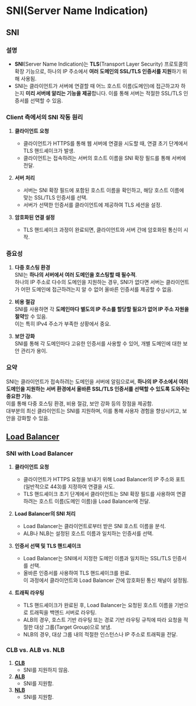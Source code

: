 # SNI(Server Name Indication)

## SNI

### 설명

* **SNI**(Server Name Indication)는 **TLS**(Transport Layer Security) 프로토콜의 확장 기능으로, 하나의 IP 주소에서 **여러 도메인의 SSL/TLS 인증서를 지원**하기 위해 사용됨.
* SNI는 클라이언트가 서버에 연결할 때 어느 호스트 이름(도메인)에 접근하고자 하는지 **미리 서버에 알리는 기능을 제공**합니다. 이를 통해 서버는 적절한 SSL/TLS 인증서를 선택할 수 있음.

### Client 측에서의 SNI 작동 원리

1. **클라이언트 요청**
    - 클라이언트가 HTTPS를 통해 웹 서버에 연결을 시도할 때, 연결 초기 단계에서 TLS 핸드셰이크가 발생.
    - 클라이언트는 접속하려는 서버의 호스트 이름을 SNI 확장 필드를 통해 서버에 전달.

2. **서버 처리**
    - 서버는 SNI 확장 필드에 포함된 호스트 이름을 확인하고, 해당 호스트 이름에 맞는 SSL/TLS 인증서를 선택.
    - 서버가 선택한 인증서를 클라이언트에 제공하여 TLS 세션을 설정.

3. **암호화된 연결 설정**
    - TLS 핸드셰이크 과정이 완료되면, 클라이언트와 서버 간에 암호화된 통신이 시작.

### 중요성

1. **다중 호스팅 환경**  
SNI는 **하나의 서버에서 여러 도메인을 호스팅할 때 필수적**.  
하나의 IP 주소로 다수의 도메인을 지원하는 경우, SNI가 없다면 서버는 클라이언트가 어떤 도메인에 접근하려는지 알 수 없어 올바른 인증서를 제공할 수 없음.

2. **비용 절감**  
SNI를 사용하면 각 **도메인마다 별도의 IP 주소를 할당할 필요가 없어 IP 주소 자원을 절약**할 수 있음.  
이는 특히 IPv4 주소가 부족한 상황에서 중요.

3. **보안 강화**  
SNI를 통해 각 도메인마다 고유한 인증서를 사용할 수 있어, 개별 도메인에 대한 보안 관리가 용이.

### 요약

SNI는 클라이언트가 접속하려는 도메인을 서버에 알림으로써, **하나의 IP 주소에서 여러 도메인을 지원하는 서버 환경에서 올바른 SSL/TLS 인증서를 선택할 수 있도록 도와주는 중요한 기능**.  
이를 통해 다중 호스팅 환경, 비용 절감, 보안 강화 등의 장점을 제공함.  
대부분의 최신 클라이언트는 SNI를 지원하며, 이를 통해 사용자 경험을 향상시키고, 보안을 강화할 수 있음.

## [Load Balancer](https://github.com/LeeWooJung/AWS-SAA-C03/tree/main/5.%20Network/5-2.%20Load%20Balancer)

### SNI with Load Balancer

1. **클라이언트 요청**  
    - 클라이언트가 HTTPS 요청을 보내기 위해 Load Balancer의 IP 주소와 포트(일반적으로 443)를 지정하여 연결을 시도.
    - TLS 핸드셰이크 초기 단계에서 클라이언트는 SNI 확장 필드를 사용하여 연결하려는 호스트 이름(도메인 이름)을 Load Balancer에 전달.

2. **Load Balancer의 SNI 처리**  
    - Load Balancer는 클라이언트로부터 받은 SNI 호스트 이름을 분석.
    - ALB나 NLB는 설정된 호스트 이름과 일치하는 인증서를 선택.

3. **인증서 선택 및 TLS 핸드셰이크**  
    - Load Balancer는 SNI에서 지정한 도메인 이름과 일치하는 SSL/TLS 인증서를 선택.
    - 올바른 인증서를 사용하여 TLS 핸드셰이크를 완료.  
    이 과정에서 클라이언트와 Load Balancer 간에 암호화된 통신 채널이 설정됨.

4. **트래픽 라우팅**  
    - TLS 핸드셰이크가 완료된 후, Load Balancer는 요청된 호스트 이름을 기반으로 트래픽을 백엔드 서버로 라우팅.
    - ALB의 경우, 호스트 기반 라우팅 또는 경로 기반 라우팅 규칙에 따라 요청을 적절한 대상 그룹(Target Group)으로 보냄.
    - NLB의 경우, 대상 그룹 내의 적절한 인스턴스나 IP 주소로 트래픽을 전달.

### CLB vs. ALB vs. NLB

1. **[CLB](https://github.com/LeeWooJung/AWS-SAA-C03/tree/main/5.%20Network/5-2.%20Load%20Balancer/5-2-1.%20Classic%20Load%20Balancer(deprecated))**
    - SNI를 지원하지 않음.
2. **[ALB](https://github.com/LeeWooJung/AWS-SAA-C03/tree/main/5.%20Network/5-2.%20Load%20Balancer/5-2-2.%20Application%20Load%20Balancer)**
    - SNI를 지원함.
3. **[NLB](https://github.com/LeeWooJung/AWS-SAA-C03/tree/main/5.%20Network/5-2.%20Load%20Balancer/5-2-3.%20Network%20Load%20Balancer)**
    - SNI를 지원함.